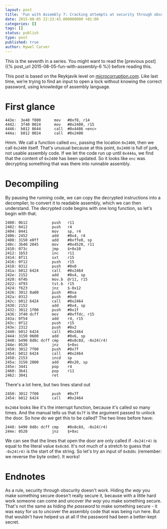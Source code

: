 ```yaml
---
layout: post
title: 'Fun with Assembly 7: Cracking attempts at security through obscurity'
date: 2015-08-05 22:23:43.000000000 +01:00
categories: []
tags: []
status: publish
type: post
published: true
author: Hywel Carver
---
```

This is the seventh in a series. You might want to read the [previous post]({% post_url 2015-08-05-fun-with-assembly-6 %}) before reading this.

This post is based on the Reykjavik level on [microcorruption.com](http://microcorruption.com). Like last time, we’re trying to find an input to open a lock without knowing the correct password, using knowledge of assembly language.

<h1>First glance</h1>
<pre><code>443e:  3e40 f800      mov   #0xf8, r14
4442:  3f40 0024      mov   #0x2400, r15
4446:  b012 8644      call  #0x4486 &lt;enc&gt;
444a:  b012 0024      call  #0x2400
</code></pre>
Hmm. We call a function called <code>enc</code>, passing the location <code>0x2400</code>, then we call <code>0x2400</code> itself. That's unusual because at this point, <code>0x2400</code> is full of junk, not usable assembly code. If we let the code run up until <code>0x444a</code>, we find that the content of <code>0x2400</code> has been updated. So it looks like <code>enc</code> was decrypting something that was there into runnable assembly.

<h1>Decompiling</h1>
By pausing the running code, we can copy the decrypted instructions into a decompiler, to convert it to readable assembly, which we can then understand. The decrypted code begins with one long function, so let's begin with that.

<pre><code>2400: 0b12           push   r11
2402: 0412           push   r4
2404: 0441           mov    sp, r4
2406: 2452           add    #0x4, r4
2408: 3150 e0ff      add    #0xffe0, sp
240c: 3b40 2045      mov    #0x4520, r11
2410: 073c           jmp    $+0x10
2412: 1b53           inc    r11
2414: 8f11           sxt    r15
2416: 0f12           push   r15
2418: 0312           push   #0x0
241a: b012 6424      call   #0x2464
242e: 2152           add    #0x4, sp
2420: 6f4b           mov.b  @r11, r15
2422: 4f93           tst.b  r15
2424: f623           jnz    $-0x12
2426: 3012 0a00      push   #0xa
242a: 0312           push   #0x0
242c: b012 6424      call   #0x2464
2430: 2152           add    #0x4, sp
2432: 3012 1f00      push   #0x1f
2436: 3f40 dcff      mov    #0xffdc, r15
243a: 0f54           add    r4, r15
243c: 0f12           push   r15
243e: 2312           push   #0x2
2440: b012 6424      call   #0x2464
2444: 3150 0600      add    #0x6, sp
2448: b490 8d8c dcff cmp    #0x8c8d, -0x24(r4)
244e: 0520           jnz    $+0xc
2450: 3012 7f00      push   #0x7f
2454: b012 6424      call   #0x2464
2458: 2153           incd   sp
245a: 3150 2000      add    #0x20, sp
245e: 3441           pop    r4
2460: 3b41           pop    r11
2462: 3041           ret
</code></pre>
There's a lot here, but two lines stand out

<pre><code>2450: 3012 7f00      push   #0x7f
2454: b012 6424      call   #0x2464
</code></pre>
<code>0x2464</code> looks like it's the interrupt function, because it's called so many times. And the manual tells us that <code>0x7f</code> is the argument passed to unlock the door. So how do we get this to be called? The two lines before have:

<pre><code>2448: b490 8d8c dcff cmp    #0x8c8d, -0x24(r4)
244e: 0520           jnz    $+0xc
</code></pre>
We can see that the lines that open the door are only called if <code>-0x24(r4)</code> is equal to the literal value <code>0x8c8d</code>. It's not much of a stretch to guess that <code>-0x24(r4)</code> is the start of the string. So let's try an input of <code>0x8d8c</code> (remember: we reverse the byte order). It works!

<h1>Endnotes</h1>
As a rule, security through obscurity doesn't work. Hiding <em>the way</em> you make something secure doesn't really secure it, because with a little hard work someone can come and uncover <em>the way</em> you make something secure. That's not the same as hiding <em>the password</em> to make something secure - it was easy for us to uncover the assembly code that was being run here. But that wouldn't have helped us at all if the password had been a better-kept secret.

